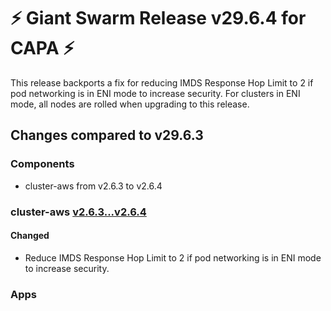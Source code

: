# :zap: Giant Swarm Release v29.6.4 for CAPA :zap:

This release backports a fix for reducing IMDS Response Hop Limit to 2 if pod networking is in ENI mode to increase security. For clusters in ENI mode, all nodes are rolled when upgrading to this release.

## Changes compared to v29.6.3

### Components

- cluster-aws from v2.6.3 to v2.6.4

### cluster-aws [v2.6.3...v2.6.4](https://github.com/giantswarm/cluster-aws/compare/v2.6.3...v2.6.4)

#### Changed

- Reduce IMDS Response Hop Limit to 2 if pod networking is in ENI mode to increase security.

### Apps
